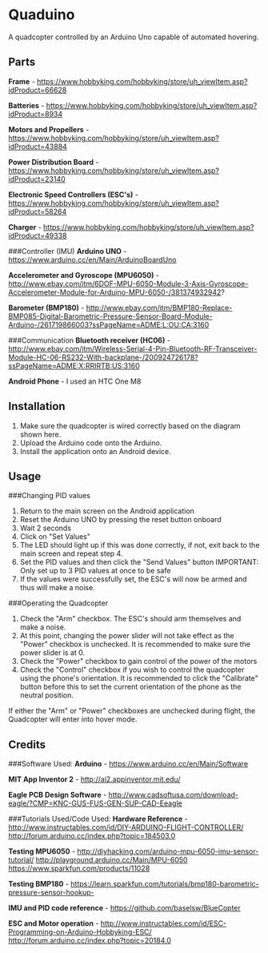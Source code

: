 # Quaduino

A quadcopter controlled by an Arduino Uno capable of automated hovering.

## Parts
**Frame** - https://www.hobbyking.com/hobbyking/store/uh_viewItem.asp?idProduct=66628

**Batteries** - https://www.hobbyking.com/hobbyking/store/uh_viewItem.asp?idProduct=8934

**Motors and Propellers** - https://www.hobbyking.com/hobbyking/store/uh_viewItem.asp?idProduct=43884

**Power Distribution Board** - https://www.hobbyking.com/hobbyking/store/uh_viewItem.asp?idProduct=23140

**Electronic Speed Controllers (ESC's)** - https://www.hobbyking.com/hobbyking/store/uh_viewItem.asp?idProduct=58264

**Charger** - https://www.hobbyking.com/hobbyking/store/uh_viewItem.asp?idProduct=49338

###Controller (IMU)
**Arduino UNO** - https://www.arduino.cc/en/Main/ArduinoBoardUno

**Accelerometer and Gyroscope (MPU6050)** - http://www.ebay.com/itm/6DOF-MPU-6050-Module-3-Axis-Gyroscope-Accelerometer-Module-for-Arduino-MPU-6050-/381374932942?

**Barometer (BMP180)** - http://www.ebay.com/itm/BMP180-Replace-BMP085-Digital-Barometric-Pressure-Sensor-Board-Module-Arduino-/261719866003?ssPageName=ADME:L:OU:CA:3160

###Communication
**Bluetooth receiver (HC06)** - http://www.ebay.com/itm/Wireless-Serial-4-Pin-Bluetooth-RF-Transceiver-Module-HC-06-RS232-With-backplane-/200924726178?ssPageName=ADME:X:RRIRTB:US:3160

**Android Phone** - I used an HTC One M8

## Installation

1.	Make sure the quadcopter is wired correctly based on the diagram shown here.
2.	Upload the Arduino code onto the Arduino.
3.	Install the application onto an Android device.

## Usage

###Changing PID values
1.	Return to the main screen on the Android application
2.	Reset the Arduino UNO by pressing the reset button onboard
3.	Wait 2 seconds
4.	Click on "Set Values"
5.	The LED should light up if this was done correctly, if not, exit back to the main screen and repeat step 4.
6.	Set the PID values and then click the "Send Values" button
IMPORTANT: Only set up to 3 PID values at once to be safe
7.	If the values were successfully set, the ESC's will now be armed and thus will make a noise.

###Operating the Quadcopter
1.	Check the "Arm" checkbox. The ESC's should arm themselves and make a noise.
2.	At this point, changing the power slider will not take effect as the "Power" checkbox is unchecked. It is recommended to make sure the power slider is at 0.
3.	Check the "Power" checkbox to gain control of the power of the motors
4.	Check the "Control" checkbox if you wish to control the quadcopter using the phone's orientation. It is recommended to click the "Calibrate" button before this to set the current orientation of the phone as the neutral position.

If either the "Arm" or "Power" checkboxes are unchecked during flight, the Quadcopter will enter into hover mode.

## Credits

###Software Used:
**Arduino** - https://www.arduino.cc/en/Main/Software

**MIT App Inventor 2** - http://ai2.appinventor.mit.edu/

**Eagle PCB Design Software** - http://www.cadsoftusa.com/download-eagle/?CMP=KNC-GUS-FUS-GEN-SUP-CAD-Eeagle

###Tutorials Used/Code Used:
**Hardware Reference** - http://www.instructables.com/id/DIY-ARDUINO-FLIGHT-CONTROLLER/
http://forum.arduino.cc/index.php?topic=184503.0

**Testing MPU6050** - http://diyhacking.com/arduino-mpu-6050-imu-sensor-tutorial/
http://playground.arduino.cc/Main/MPU-6050
https://www.sparkfun.com/products/11028

**Testing BMP180** - https://learn.sparkfun.com/tutorials/bmp180-barometric-pressure-sensor-hookup-

**IMU and PID code reference** - https://github.com/baselsw/BlueCopter

**ESC and Motor operation** - http://www.instructables.com/id/ESC-Programming-on-Arduino-Hobbyking-ESC/
http://forum.arduino.cc/index.php?topic=20184.0



